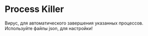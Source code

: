 # Process Killer
Вирус, для автоматического завершения указанных процессов.  
Используйте файлы json, для настройки!
